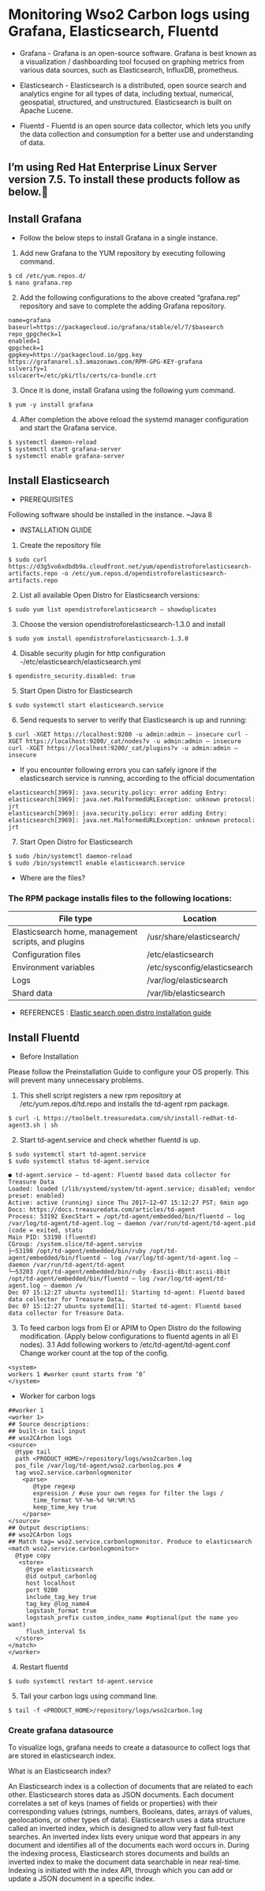 # Monitoring Wso2 Carbon logs using Grafana, Elasticsearch, Fluentd

 
* Grafana - Grafana is an open-source software. Grafana is best known as a visualization / dashboarding tool focused on graphing metrics from various data sources, such as Elasticsearch, InfluxDB, prometheus.
 
* Elasticsearch - Elasticsearch is a distributed, open source search and analytics engine for all types of data, including textual, numerical, geospatial, structured, and unstructured. Elasticsearch is built on Apache Lucene.

* Fluentd - Fluentd is an open source data collector, which lets you unify the data collection and consumption for a better use and understanding of data.
 
 ## I’m using Red Hat Enterprise Linux Server version 7.5. To install these products follow as below.:rocket:
 
## Install Grafana

* Follow the below steps to install Grafana in a single instance.
1. Add new Grafana to the YUM repository by executing following command.
```
$ cd /etc/yum.repos.d/
$ nano grafana.rep
```
2. Add the following configurations to the above created “grafana.rep“ repository and save to complete the adding Grafana repository.
```[grafana]
name=grafana
baseurl=https://packagecloud.io/grafana/stable/el/7/$basearch
repo_gpgcheck=1
enabled=1
gpgcheck=1
gpgkey=https://packagecloud.io/gpg.key https://grafanarel.s3.amazonaws.com/RPM-GPG-KEY-grafana
sslverify=1
sslcacert=/etc/pki/tls/certs/ca-bundle.crt
```
3. Once it is done, install Grafana using the following yum command.
```
$ yum -y install grafana
```
4. After completion the above reload the systemd manager configuration and start the Grafana service.
```
$ systemctl daemon-reload
$ systemctl start grafana-server
$ systemctl enable grafana-server
```
## Install Elasticsearch

* PREREQUISITES

Following software should be installed in the instance.
~Java 8

* INSTALLATION GUIDE
1. Create the repository file
```
$ sudo curl https://d3g5vo6xdbdb9a.cloudfront.net/yum/opendistroforelasticsearch-artifacts.repo -o /etc/yum.repos.d/opendistroforelasticsearch-artifacts.repo
```
2. List all available Open Distro for Elasticsearch versions:
```
$ sudo yum list opendistroforelasticsearch — showduplicates
```
3. Choose the version opendistroforelasticsearch-1.3.0 and install
```
$ sudo yum install opendistroforelasticsearch-1.3.0
```
4. Disable security plugin for http configuration -/etc/elasticsearch/elasticsearch.yml
```
$ opendistro_security.disabled: true
```
5. Start Open Distro for Elasticsearch
```
$ sudo systemctl start elasticsearch.service
```
6. Send requests to server to verify that Elasticsearch is up and running:
```
$ curl -XGET https://localhost:9200 -u admin:admin — insecure curl -XGET https://localhost:9200/_cat/nodes?v -u admin:admin — insecure curl -XGET https://localhost:9200/_cat/plugins?v -u admin:admin — insecure
```
* If you encounter following errors you can safely ignore if the elasticsearch service is running, according to the official documentation
```
elasticsearch[3969]: java.security.policy: error adding Entry:
elasticsearch[3969]: java.net.MalformedURLException: unknown protocol: jrt
elasticsearch[3969]: java.security.policy: error adding Entry:
elasticsearch[3969]: java.net.MalformedURLException: unknown protocol: jrt
```
7. Start Open Distro for Elasticsearch
```
$ sudo /bin/systemctl daemon-reload
$ sudo /bin/systemctl enable elasticsearch.service
```
* Where are the files?

### The RPM package installs files to the following locations:


| File type  | Location |
| ------------- | ------------- |
| Elasticsearch home, management scripts, and plugins  | /usr/share/elasticsearch/  |
| Configuration files  | /etc/elasticsearch  |
| Environment variables  | 	/etc/sysconfig/elasticsearch  |
| Logs  | /var/log/elasticsearch  |
| Shard data  | /var/lib/elasticsearch  |


* REFERENCES : [Elastic search open distro installation guide](https://opendistro.github.io/for-elasticsearch-docs/docs/install/rpm/)

## Install Fluentd

* Before Installation

Please follow the Preinstallation Guide to configure your OS properly. This will prevent many unnecessary problems.
1. This shell script registers a new rpm repository at /etc/yum.repos.d/td.repo and installs the td-agent rpm package.
```
$ curl -L https://toolbelt.treasuredata.com/sh/install-redhat-td-agent3.sh | sh
```
2. Start td-agent.service and check whether fluentd is up.
```
$ sudo systemctl start td-agent.service
$ sudo systemctl status td-agent.service

● td-agent.service — td-agent: Fluentd based data collector for Treasure Data
Loaded: loaded (/lib/systemd/system/td-agent.service; disabled; vendor preset: enabled)
Active: active (running) since Thu 2017–12–07 15:12:27 PST; 6min ago
Docs: https://docs.treasuredata.com/articles/td-agent
Process: 53192 ExecStart = /opt/td-agent/embedded/bin/fluentd — log /var/log/td-agent/td-agent.log — daemon /var/run/td-agent/td-agent.pid (code = exited, statu
Main PID: 53198 (fluentd)
CGroup: /system.slice/td-agent.service
├─53198 /opt/td-agent/embedded/bin/ruby /opt/td-agent/embedded/bin/fluentd — log /var/log/td-agent/td-agent.log — daemon /var/run/td-agent/td-agent
└─53203 /opt/td-agent/embedded/bin/ruby -Eascii-8bit:ascii-8bit /opt/td-agent/embedded/bin/fluentd — log /var/log/td-agent/td-agent.log — daemon /v
Dec 07 15:12:27 ubuntu systemd[1]: Starting td-agent: Fluentd based data collector for Treasure Data…
Dec 07 15:12:27 ubuntu systemd[1]: Started td-agent: Fluentd based data collector for Treasure Data.
```
3. To feed carbon logs from EI or APIM to Open Distro do the following modification. (Apply below configurations to fluentd agents in all EI nodes).
3.1 Add following workers to /etc/td-agent/td-agent.conf
Change worker count at the top of the config.
```
<system>
workers 1 #worker count starts from ‘0’
</system>
```
* Worker for carbon logs
```
##worker 1
<worker 1>
## Source descriptions:
## built-in tail input
## wso2CArbon logs
<source>
  @type tail
  path <PRODUCT_HOME>/repository/logs/wso2carbon.log
  pos_file /var/log/td-agent/wso2.carbonlog.pos #
  tag wso2.service.carbonlogmonitor
    <parse>
       @type regexp
       expression / #use your own regex for filter the logs /
       time_format %Y-%m-%d %H:%M:%S
       keep_time_key true
    </parse>
</source>
## Output descriptions:
## wso2CArbon logs
## Match tag= wso2.service.carbonlogmonitor. Produce to elasticsearch
<match wso2.service.carbonlogmonitor>
  @type copy
   <store>
     @type elasticsearch
     @id output_carbonlog
     host localhost
     port 9200
     include_tag_key true
     tag_key @log_name4
     logstash_format true
     logstash_prefix custom_index_name #optional(put the name you want)
     flush_interval 5s
  </store>
</match>
</worker>
```
4. Restart fluentd
```
$ sudo systemctl restart td-agent.service
```
5. Tail your carbon logs using command line.
```
$ tail -f <PRODUCT_HOME>/repository/logs/wso2carbon.log
```


### Create grafana datasource

To visualize logs, grafana needs to create a datasource to collect logs that are stored in elasticsearch index.

What is an Elasticsearch index?

An Elasticsearch index is a collection of documents that are related to each other. Elasticsearch stores data as JSON documents. Each document correlates a set of keys (names of fields or properties) with their corresponding values (strings, numbers, Booleans, dates, arrays of values, geolocations, or other types of data).
Elasticsearch uses a data structure called an inverted index, which is designed to allow very fast full-text searches. An inverted index lists every unique word that appears in any document and identifies all of the documents each word occurs in.
During the indexing process, Elasticsearch stores documents and builds an inverted index to make the document data searchable in near real-time. Indexing is initiated with the index API, through which you can add or update a JSON document in a specific index.



	
	

	
	
